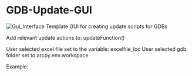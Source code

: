 # GDB-Update-GUI
![Gui_Interface](https://i.imgur.com/63oVc9r.png)
Template GUI for creating update scripts for GDBs

Add relevant update actions to: updateFunction()

User selected excel file set to the variable: excelfile_loc
User selected gdb folder set to arcpy.env.workspace

Example:
